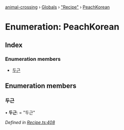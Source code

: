 [animal-crossing](../README.md) › [Globals](../globals.md) › ["Recipe"](../modules/_recipe_.md) › [PeachKorean](_recipe_.peachkorean.md)

# Enumeration: PeachKorean

## Index

### Enumeration members

* [두근](_recipe_.peachkorean.md#두근)

## Enumeration members

###  두근

• **두근**: = "두근"

*Defined in [Recipe.ts:408](https://github.com/Norviah/animal-crossing/blob/4ad5c16/module/types/Recipe.ts#L408)*
